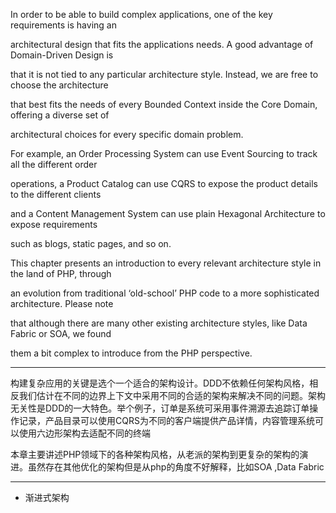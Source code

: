In order to be able to build complex applications, one of the key requirements is having an

architectural design that fits the applications needs. A good advantage of Domain-Driven Design is

that it is not tied to any particular architecture style. Instead, we are free to choose the architecture

that best fits the needs of every Bounded Context inside the Core Domain, offering a diverse set of

architectural choices for every specific domain problem.

For example, an Order Processing System can use Event Sourcing to track all the different order

operations, a Product Catalog can use CQRS to expose the product details to the different clients

and a Content Management System can use plain Hexagonal Architecture to expose requirements

such as blogs, static pages, and so on.

This chapter presents an introduction to every relevant architecture style in the land of PHP, through

an evolution from traditional ‘old-school’ PHP code to a more sophisticated architecture. Please note

that although there are many other existing architecture styles, like Data Fabric or SOA, we found

them a bit complex to introduce from the PHP perspective.

---

构建复杂应用的关键是选个一个适合的架构设计。DDD不依赖任何架构风格，相反我们估计在不同的边界上下文中采用不同的合适的架构来解决不同的问题。架构无关性是DDD的一大特色。举个例子，订单是系统可采用事件溯源去追踪订单操作记录，产品目录可以使用CQRS为不同的客户端提供产品详情，内容管理系统可以使用六边形架构去适配不同的终端

本章主要讲述PHP领域下的各种架构风格，从老派的架构到更复杂的架构的演进。虽然存在其他优化的架构但是从php的角度不好解释，比如SOA ,Data Fabric

---

* 渐进式架构



